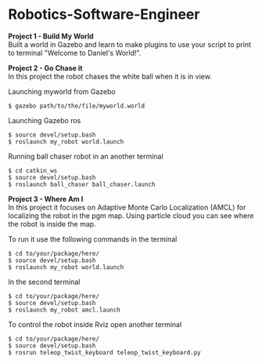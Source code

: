 # Robotics-Software-Engineer

<b>Project 1 - Build My World</b></br>
	Built a world in Gazebo and learn to make plugins to use your script to print to terminal "Welcome to Daniel's World!".</br>

<b>Project 2 - Go Chase it</b></br>
In this project the robot chases the white ball when it is in view. 

Launching myworld from Gazebo
```
$ gazebo path/to/the/file/myworld.world
```  
Launching Gazebo ros
```
$ source devel/setup.bash
$ roslaunch my_robot world.launch
```
Running ball chaser robot in an another terminal  
```
$ cd catkin_ws
$ source devel/setup.bash
$ roslaunch ball_chaser ball_chaser.launch
```
<b>Project 3 - Where Am I</b></br>
In this project it focuses on Adaptive Monte Carlo Localization (AMCL) for localizing the robot in the pgm map.  Using particle cloud you can see where the robot is inside the map.

To run it use the following commands in the terminal</br>
```
$ cd to/your/package/here/
$ source devel/setup.bash
$ roslaunch my_robot world.launch
```
In the second terminal</br>
```
$ cd to/your/package/here/
$ source devel/setup.bash
$ roslaunch my_robot amcl.launch
```
To control the robot inside Rviz open another terminal</br>
```
$ cd to/your/package/here/
$ source devel/setup.bash
$ rosrun teleop_twist_keyboard teleop_twist_keyboard.py
```
